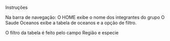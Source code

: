
Instruções

Na barra de navegação:
O HOME exibe o nome dos integrantes do grupo
O Saude Oceanos exibe a tabela de oceanos e a opção de filtro.

O filtro da tabela é feito pelo campo Região e especie
